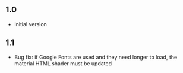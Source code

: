 ## 1.0

- Initial version

## 1.1

- Bug fix: if Google Fonts are used and they need longer to load, the material HTML shader must be updated 
